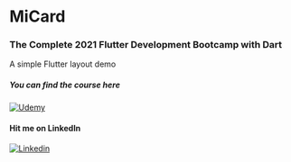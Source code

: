 # MiCard
### The Complete 2021 Flutter Development Bootcamp with Dart
A simple Flutter layout demo

##### You can find the course here
[![Udemy](https://img.shields.io/badge/Udemy-EC5252?style=for-the-badge&logo=Udemy&logoColor=white)](https://www.udemy.com/course/flutter-bootcamp-with-dart/)


#### Hit me on LinkedIn
[![Linkedin](https://img.shields.io/badge/LinkedIn-0077B5?style=for-the-badge&logo=linkedin&logoColor=whiteg)](https://www.linkedin.com/in/balazsmakrai/)
